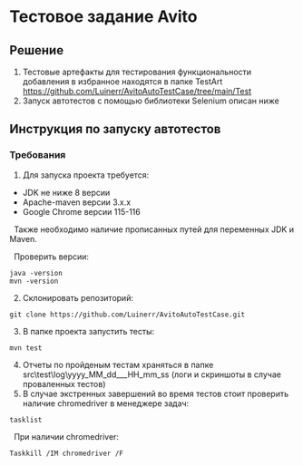 # Тестовое задание Avito
## Решение
1. Тестовые артефакты для тестирования функциональности добавления в избранное находятся в папке TestArt https://github.com/Luinerr/AvitoAutoTestCase/tree/main/Test
2. Запуск автотестов с помощью библиотеки Selenium описан ниже

## Инструкция по запуску автотестов
### **Требования**
1. Для запуска проекта требуется: 

  - JDK не ниже 8 версии
  - Apache-maven версии 3.x.x
  - Google Chrome версии 115-116 

&nbsp; Также необходимо наличие прописанных путей для переменных JDK и Maven.

&nbsp; Проверить версии:
```
java -version
mvn -version
```
2. Склонировать репозиторий:
```
git clone https://github.com/Luinerr/AvitoAutoTestCase.git
```
3. В папке проекта запустить тесты:
```
mvn test
```
4. Отчеты по пройденым тестам храняться в папке src\test\log\yyyy_MM_dd___HH_mm_ss (логи и скриншоты в случае проваленных тестов)
5. В случае экстренных завершений во время тестов стоит проверить наличие chromedriver в менеджере задач:
```
tasklist
```
&nbsp; При наличии chromedriver:
```
Taskkill /IM chromedriver /F
```
